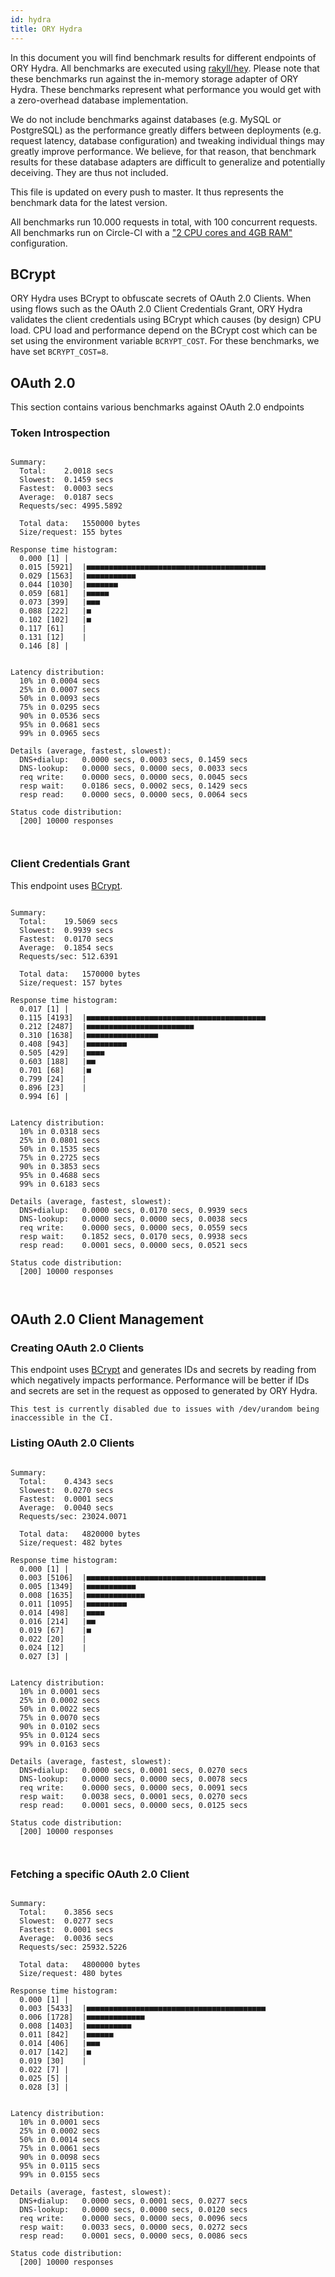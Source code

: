 ```yaml
---
id: hydra
title: ORY Hydra
---
```


In this document you will find benchmark results for different endpoints of ORY Hydra. All benchmarks are executed
using [rakyll/hey](https://github.com/rakyll/hey). Please note that these benchmarks run against the in-memory storage
adapter of ORY Hydra. These benchmarks represent what performance you would get with a zero-overhead database implementation.

We do not include benchmarks against databases (e.g. MySQL or PostgreSQL) as the performance greatly differs between
deployments (e.g. request latency, database configuration) and tweaking individual things may greatly improve performance.
We believe, for that reason, that benchmark results for these database adapters are difficult to generalize and potentially
deceiving. They are thus not included.

This file is updated on every push to master. It thus represents the benchmark data for the latest version.

All benchmarks run 10.000 requests in total, with 100 concurrent requests. All benchmarks run on Circle-CI with a
["2 CPU cores and 4GB RAM"](https://support.circleci.com/hc/en-us/articles/360000489307-Why-do-my-tests-take-longer-to-run-on-CircleCI-than-locally-)
configuration.

## BCrypt

ORY Hydra uses BCrypt to obfuscate secrets of OAuth 2.0 Clients. When using flows such as the OAuth 2.0 Client Credentials
Grant, ORY Hydra validates the client credentials using BCrypt which causes (by design) CPU load. CPU load and performance
depend on the BCrypt cost which can be set using the environment variable `BCRYPT_COST`. For these benchmarks,
we have set `BCRYPT_COST=8`.

## OAuth 2.0

This section contains various benchmarks against OAuth 2.0 endpoints

### Token Introspection

```

Summary:
  Total:	2.0018 secs
  Slowest:	0.1459 secs
  Fastest:	0.0003 secs
  Average:	0.0187 secs
  Requests/sec:	4995.5892
  
  Total data:	1550000 bytes
  Size/request:	155 bytes

Response time histogram:
  0.000 [1]	|
  0.015 [5921]	|■■■■■■■■■■■■■■■■■■■■■■■■■■■■■■■■■■■■■■■■
  0.029 [1563]	|■■■■■■■■■■■
  0.044 [1030]	|■■■■■■■
  0.059 [681]	|■■■■■
  0.073 [399]	|■■■
  0.088 [222]	|■
  0.102 [102]	|■
  0.117 [61]	|
  0.131 [12]	|
  0.146 [8]	|


Latency distribution:
  10% in 0.0004 secs
  25% in 0.0007 secs
  50% in 0.0093 secs
  75% in 0.0295 secs
  90% in 0.0536 secs
  95% in 0.0681 secs
  99% in 0.0965 secs

Details (average, fastest, slowest):
  DNS+dialup:	0.0000 secs, 0.0003 secs, 0.1459 secs
  DNS-lookup:	0.0000 secs, 0.0000 secs, 0.0033 secs
  req write:	0.0000 secs, 0.0000 secs, 0.0045 secs
  resp wait:	0.0186 secs, 0.0002 secs, 0.1429 secs
  resp read:	0.0000 secs, 0.0000 secs, 0.0064 secs

Status code distribution:
  [200]	10000 responses



```

### Client Credentials Grant

This endpoint uses [BCrypt](#bcrypt).

```

Summary:
  Total:	19.5069 secs
  Slowest:	0.9939 secs
  Fastest:	0.0170 secs
  Average:	0.1854 secs
  Requests/sec:	512.6391
  
  Total data:	1570000 bytes
  Size/request:	157 bytes

Response time histogram:
  0.017 [1]	|
  0.115 [4193]	|■■■■■■■■■■■■■■■■■■■■■■■■■■■■■■■■■■■■■■■■
  0.212 [2487]	|■■■■■■■■■■■■■■■■■■■■■■■■
  0.310 [1638]	|■■■■■■■■■■■■■■■■
  0.408 [943]	|■■■■■■■■■
  0.505 [429]	|■■■■
  0.603 [188]	|■■
  0.701 [68]	|■
  0.799 [24]	|
  0.896 [23]	|
  0.994 [6]	|


Latency distribution:
  10% in 0.0318 secs
  25% in 0.0801 secs
  50% in 0.1535 secs
  75% in 0.2725 secs
  90% in 0.3853 secs
  95% in 0.4688 secs
  99% in 0.6183 secs

Details (average, fastest, slowest):
  DNS+dialup:	0.0000 secs, 0.0170 secs, 0.9939 secs
  DNS-lookup:	0.0000 secs, 0.0000 secs, 0.0038 secs
  req write:	0.0000 secs, 0.0000 secs, 0.0559 secs
  resp wait:	0.1852 secs, 0.0170 secs, 0.9938 secs
  resp read:	0.0001 secs, 0.0000 secs, 0.0521 secs

Status code distribution:
  [200]	10000 responses



```

## OAuth 2.0 Client Management

### Creating OAuth 2.0 Clients

This endpoint uses [BCrypt](#bcrypt) and generates IDs and secrets by reading from  which negatively impacts
performance. Performance will be better if IDs and secrets are set in the request as opposed to generated by ORY Hydra.

```
This test is currently disabled due to issues with /dev/urandom being inaccessible in the CI.
```

### Listing OAuth 2.0 Clients

```

Summary:
  Total:	0.4343 secs
  Slowest:	0.0270 secs
  Fastest:	0.0001 secs
  Average:	0.0040 secs
  Requests/sec:	23024.0071
  
  Total data:	4820000 bytes
  Size/request:	482 bytes

Response time histogram:
  0.000 [1]	|
  0.003 [5106]	|■■■■■■■■■■■■■■■■■■■■■■■■■■■■■■■■■■■■■■■■
  0.005 [1349]	|■■■■■■■■■■■
  0.008 [1635]	|■■■■■■■■■■■■■
  0.011 [1095]	|■■■■■■■■■
  0.014 [498]	|■■■■
  0.016 [214]	|■■
  0.019 [67]	|■
  0.022 [20]	|
  0.024 [12]	|
  0.027 [3]	|


Latency distribution:
  10% in 0.0001 secs
  25% in 0.0002 secs
  50% in 0.0022 secs
  75% in 0.0070 secs
  90% in 0.0102 secs
  95% in 0.0124 secs
  99% in 0.0163 secs

Details (average, fastest, slowest):
  DNS+dialup:	0.0000 secs, 0.0001 secs, 0.0270 secs
  DNS-lookup:	0.0000 secs, 0.0000 secs, 0.0078 secs
  req write:	0.0000 secs, 0.0000 secs, 0.0091 secs
  resp wait:	0.0038 secs, 0.0001 secs, 0.0270 secs
  resp read:	0.0001 secs, 0.0000 secs, 0.0125 secs

Status code distribution:
  [200]	10000 responses



```

### Fetching a specific OAuth 2.0 Client

```

Summary:
  Total:	0.3856 secs
  Slowest:	0.0277 secs
  Fastest:	0.0001 secs
  Average:	0.0036 secs
  Requests/sec:	25932.5226
  
  Total data:	4800000 bytes
  Size/request:	480 bytes

Response time histogram:
  0.000 [1]	|
  0.003 [5433]	|■■■■■■■■■■■■■■■■■■■■■■■■■■■■■■■■■■■■■■■■
  0.006 [1728]	|■■■■■■■■■■■■■
  0.008 [1403]	|■■■■■■■■■■
  0.011 [842]	|■■■■■■
  0.014 [406]	|■■■
  0.017 [142]	|■
  0.019 [30]	|
  0.022 [7]	|
  0.025 [5]	|
  0.028 [3]	|


Latency distribution:
  10% in 0.0001 secs
  25% in 0.0002 secs
  50% in 0.0014 secs
  75% in 0.0061 secs
  90% in 0.0098 secs
  95% in 0.0115 secs
  99% in 0.0155 secs

Details (average, fastest, slowest):
  DNS+dialup:	0.0000 secs, 0.0001 secs, 0.0277 secs
  DNS-lookup:	0.0000 secs, 0.0000 secs, 0.0120 secs
  req write:	0.0000 secs, 0.0000 secs, 0.0096 secs
  resp wait:	0.0033 secs, 0.0000 secs, 0.0272 secs
  resp read:	0.0001 secs, 0.0000 secs, 0.0086 secs

Status code distribution:
  [200]	10000 responses



```
